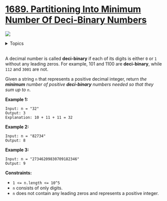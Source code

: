 # [1689. Partitioning Into Minimum Number Of Deci-Binary Numbers](https://leetcode.cn/problems/partitioning-into-minimum-number-of-deci-binary-numbers/description/)

![](https://img.shields.io/badge/Difficulty-Easy-green.svg)

<details>
<summary>Topics</summary>

* [`String`](https://leetcode.com/tag/string/)
* [`Greedy`](https://leetcode.com/tag/greedy/)

</details>
<br />

A decimal number is called **deci-binary** if each of its digits is either `0` or `1` without any leading zeros. For example, 101 and 1100 are **deci-binary**, while `112` and `3001` are not.

Given a string `n` that represents a positive decimal integer, return *the **minimum** number of positive **deci-binary** numbers needed so that they sum up to `n`*.

**Example 1:**

    Input: n = "32"
    Output: 3
    Explanation: 10 + 11 + 11 = 32

**Example 2:**

    Input: n = "82734"
    Output: 8

**Example 3:**

    Input: n = "27346209830709182346"
    Output: 9

**Constraints:**

 + `1 <= n.length <= 10^5`
 + `n` consists of only digits.
 + `n` does not contain any leading zeros and represents a positive integer.
